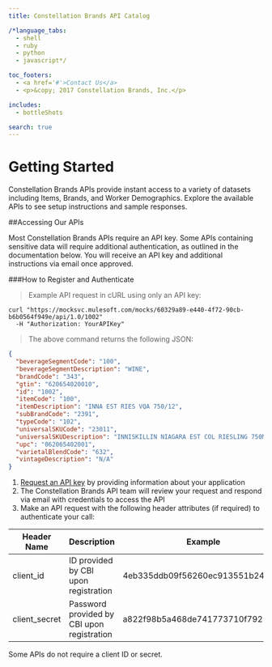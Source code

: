 ```yaml
---
title: Constellation Brands API Catalog

/*language_tabs:
  - shell
  - ruby
  - python
  - javascript*/

toc_footers:
  - <a href='#'>Contact Us</a>
  - <p>&copy; 2017 Constellation Brands, Inc.</p>

includes:
  - bottleShots

search: true
---
```


# Getting Started

Constellation Brands APIs provide instant access to a variety of datasets including Items, Brands, and Worker Demographics. Explore the available APIs to see setup instructions and sample responses.

##Accessing Our APIs

Most Constellation Brands APIs require an API key. Some APIs containing sensitive data will require additional authentication, as outlined in the documentation below. You will receive an API key and additional instructions via email once approved.

###How to Register and Authenticate

> Example API request in cURL using only an API key:

```shell
curl "https://mocksvc.mulesoft.com/mocks/60329a89-e440-4f72-90cb-b6b0564f949e/api/1.0/1002"
  -H "Authorization: YourAPIKey"
```

> The above command returns the following JSON:

```json
{
  "beverageSegmentCode": "100",
  "beverageSegmentDescription": "WINE",
  "brandCode": "343",
  "gtin": "620654020010",
  "id": "1002",
  "itemCode": "100",
  "itemDescription": "INNA EST RIES VQA 750/12",
  "subBrandCode": "2391",
  "typeCode": "102",
  "universalSKUCode": "23011",
  "universalSKUDescription": "INNISKILLIN NIAGARA EST COL RIESLING 750ML",
  "upc": "062065402001",
  "varietalBlendCode": "632",
  "vintageDescription": "N/A"
}
```

1. <a href="#">Request an API key</a> by providing information about your application
2. The Constellation Brands API team will review your request and respond via email with credentials to access the API
3. Make an API request with the following header attributes (if required) to authenticate your call:

Header Name | Description | Example
-------------- | -------------- | --------------
client_id | ID provided by CBI upon registration | 4eb335ddb09f56260ec913551b2496ac
client_secret | Password provided by CBI upon registration | a822f98b5a468de741773710f7925141

<aside class="notice">
  Some APIs do not require a client ID or secret.
</aside>
